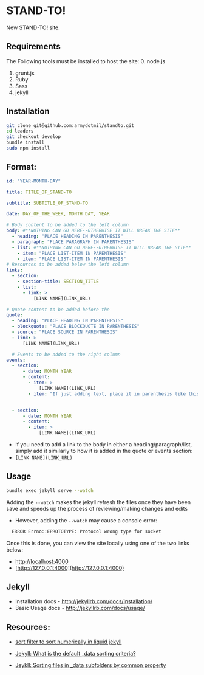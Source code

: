 # STAND-TO!
New STAND-TO! site.

## Requirements

The Following tools must be installed to host the site:
0. node.js
1. grunt.js
2. Ruby
3. Sass  
4. jekyll

## Installation
```bash
git clone git@github.com:armydotmil/standto.git
cd leaders
git checkout develop
bundle install
sudo npm install
```

## Format:
```yaml
id: "YEAR-MONTH-DAY"

title: TITLE_OF_STAND-TO

subtitle: SUBTITLE_OF_STAND-TO

date: DAY_OF_THE_WEEK, MONTH DAY, YEAR

# Body content to be added to the left column
body: #**NOTHING CAN GO HERE--OTHERWISE IT WILL BREAK THE SITE**
  - heading: "PLACE HEADING IN PARENTHESIS"
  - paragraph: "PLACE PARAGRAPH IN PARENTHESIS"
  - list: #**NOTHING CAN GO HERE--OTHERWISE IT WILL BREAK THE SITE**
    - item: "PLACE LIST-ITEM IN PARENTHESIS"
    - item: "PLACE LIST-ITEM IN PARENTHESIS"
# Resources to be added below the left column
links:
  - section:
    - section-title: SECTION_TITLE
    - list:
      - link: >
          [LINK NAME](LINK_URL)

# Quote content to be added before the
quote:
  - heading: "PLACE HEADING IN PARENTHESIS"
  - blockquote: "PLACE BLOCKQUOTE IN PARENTHESIS"
  - source: "PLACE SOURCE IN PARENTHESIS"
  - link: >
      [LINK NAME](LINK_URL)

  # Events to be added to the right column
events:
  - section:
      - date: MONTH YEAR
      - content:
        - item: >
            [LINK NAME](LINK_URL)
        - item: "If just adding text, place it in parenthesis like this"


  - section:
      - date: MONTH YEAR
      - content:
        - item: >
            [LINK NAME](LINK_URL)

```


  - If you need to add a link to the body in either a heading/paragraph/list, simply add it similarly to how it is added in the quote or events section:
   - `[LINK NAME](LINK_URL)`

## Usage
```bash
bundle exec jekyll serve --watch
```
Adding the `--watch` makes the jekyll refresh the files once they have been save and speeds up the process of reviewing/making changes and edits
  - However, adding the `--watch` may cause a console error:
  ```bash
    ERROR Errno::EPROTOTYPE: Protocol wrong type for socket
  ```

Once this is done, you can view the site locally using one of the two links below:
  - [http://localhost:4000](http://localhost:4000)
  - [http://127.0.0.1:4000](http://127.0.0.1:4000)

## Jekyll


* Installation docs - http://jekyllrb.com/docs/installation/
* Basic Usage docs - http://jekyllrb.com/docs/usage/

<!--
  Add back this to the jquery files:
  # sourceMappingURL=jquery-1.10.2.min.map
-->

<!-- Notes for pulling over archived content -->
<!--
    -- Replace \n with a space: " "
    --
 -->

 ## Resources:
* [sort filter to sort numerically in liquid jekyll](https://www.google.com/search?safe=active&client=firefox-b-1-d&ei=XiCdXNb3DpK8sAWK-6boAw&q=sort+filter+to+sort+numerically+in+liquid+jekyll&oq=sort+filter+to+sort+numerically+in+liquid+jekyll&gs_l=psy-ab.3..33i160l2.9527.19529..19785...2.0..0.207.4892.2j35j1......0....1..gws-wiz.......0i71j0i20i263j0j0i22i30j0i22i10i30j33i22i29i30j33i299.xubVoDyv0XM)

* [Jekyll: What is the default _data sorting criteria?](https://stackoverflow.com/questions/48345864/jekyll-what-is-the-default-data-sorting-criteria)
* [Jeykll: Sorting files in _data subfolders by common property](https://stackoverflow.com/questions/28058524/jeykll-sorting-files-in-data-subfolders-by-common-property)
